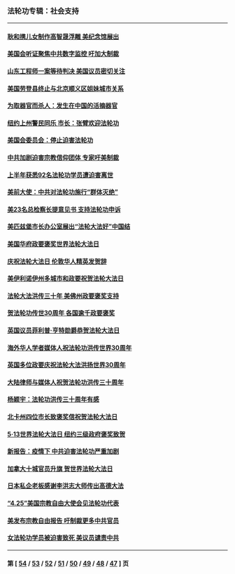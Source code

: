 ### 法轮功专辑：社会支持
---
#### [耿和携儿女制作高智晟浮雕 美纪念馆展出](../../pages/nf4386/n13829624.md?09230430) 
#### [美国会听证聚焦中共数字监控 吁加大制裁](../../pages/nf4386/n13825083.md?09230430) 
#### [山东工程师一案等待判决 美国议员密切关注](../../pages/nf4386/n13815065.md?09230430) 
#### [美国劳登县终止与北京顺义区姐妹城市关系](../../pages/nf4386/n13811030.md?09230430) 
#### [为取器官而杀人：发生在中国的活摘器官](../../pages/nf4386/n13794731.md?09230430) 
#### [纽约上州警民同乐 市长：张臂欢迎法轮功](../../pages/nf4386/n13794375.md?09230430) 
#### [美国会委员会：停止迫害法轮功](../../pages/nf4386/n13788164.md?09230430) 
#### [中共加剧迫害宗教信仰团体 专家吁美制裁](../../pages/nf4386/n13780252.md?09230430) 
#### [上半年获悉92名法轮功学员遭迫害离世](../../pages/nf4386/n13772701.md?09230430) 
#### [美前大使：中共对法轮功施行“群体灭绝”](../../pages/nf4386/n13771705.md?09230430) 
#### [美23名总检察长提意见书 支持法轮功申诉](../../pages/nf4386/n13766596.md?09230430) 
#### [美匹兹堡市长办公室展出“法轮大法好”中国结](../../pages/nf4386/n13749721.md?09230430) 
#### [美国华府政要褒奖世界法轮大法日](../../pages/nf4386/n13743770.md?09230430) 
#### [庆祝法轮大法日 伦敦华人精英发贺辞](../../pages/nf4386/n13741593.md?09230430) 
#### [美伊利诺伊州多城市和政要祝贺法轮大法日](../../pages/nf4386/n13737149.md?09230430) 
#### [法轮大法洪传三十年 美佛州政要褒奖支持](../../pages/nf4386/n13737103.md?09230430) 
#### [贺法轮功传世30周年 各国逾千政要褒奖](../../pages/nf4386/n13735828.md?09230430) 
#### [英国议员菲利普‧亨特勋爵恭贺法轮大法日](../../pages/nf4386/n13736187.md?09230430) 
#### [海外华人学者媒体人祝法轮功洪传世界30周年](../../pages/nf4386/n13735835.md?09230430) 
#### [英国多位政要庆祝法轮大法洪扬世界30周年](../../pages/nf4386/n13734739.md?09230430) 
#### [大陆律师与媒体人祝贺法轮功洪传三十周年](../../pages/nf4386/n13735062.md?09230430) 
#### [杨颖宇：法轮功洪传三十周年有感](../../pages/nf4386/n13734884.md?09230430) 
#### [北卡州四位市长致褒奖信祝贺法轮大法日](../../pages/nf4386/n13733292.md?09230430) 
#### [5·13世界法轮大法日 纽约三级政府褒奖致贺](../../pages/nf4386/n13732651.md?09230430) 
#### [新报告：疫情下 中共迫害法轮功严重加剧](../../pages/nf4386/n13732612.md?09230430) 
#### [加拿大十城官员升旗 贺世界法轮大法日](../../pages/nf4386/n13729166.md?09230430) 
#### [日本私企老板感谢李洪志大师传出高德大法](../../pages/nf4386/n13726335.md?09230430) 
#### [“4.25”美国宗教自由大使会见法轮功代表](../../pages/nf4386/n13724124.md?09230430) 
#### [美发布宗教自由报告 吁制裁更多中共官员](../../pages/nf4386/n13720670.md?09230430) 
#### [女法轮功学员被迫害致死 美议员谴责中共](../../pages/nf4386/n13682069.md?09230430) 

---
#### 第 [ [54](./54.md?09230430) / [53](./53.md?09230430) / [52](./52.md?09230430) / [51](./51.md?09230430) / [50](./50.md?09230430) / [49](./49.md?09230430) / [48](./48.md?09230430) / [47](./47.md?09230430) ] 页
